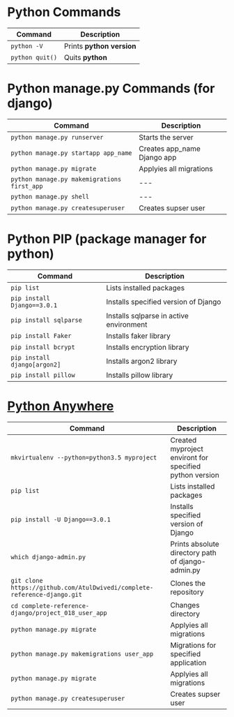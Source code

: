 
# Python Commands
|Command| Description|
|-------|------------|
|`python -V`  | Prints **python version** |
|`python quit()`  | Quits **python** |

# Python manage.py Commands (for django)
|Command| Description|
|-------|------------|
|`python manage.py runserver`  | Starts the server|
|`python manage.py startapp app_name`  | Creates app_name Django app|
|`python manage.py migrate`  | Applyies all migrations |
|`python manage.py makemigrations first_app`  | ---|
|`python manage.py shell`  | ---|
|`python manage.py createsuperuser`  | Creates supser user |

# Python PIP (package manager for python)
|Command| Description|
|-------|------------|
|`pip list`|Lists installed packages|
|`pip install Django==3.0.1`|Installs specified version of Django|
|`pip install sqlparse`  | Installs sqlparse in active environment|
|`pip install Faker`  | Installs faker library |
|`pip install bcrypt`  | Installs encryption library |
|`pip install django[argon2]`  | Installs argon2 library |
|`pip install pillow`|Installs pillow library|


# [Python Anywhere](https://www.pythonanywhere.com/)
|Command| Description|
|-------|------------|
|`mkvirtualenv --python=python3.5 myproject`|Created myproject environt for specified python version|
|`pip list`|Lists installed packages|
|`pip install -U Django==3.0.1`|Installs specified version of Django|
|`which django-admin.py`|Prints absolute directory path of django-admin.py|
|`git clone https://github.com/AtulDwivedi/complete-reference-django.git`|Clones the repository|
|`cd complete-reference-django/project_018_user_app`|Changes directory|
|`python manage.py migrate`  | Applyies all migrations |
|`python manage.py makemigrations user_app`  |Migrations for specified application |
|`python manage.py migrate`  | Applyies all migrations |
|`python manage.py createsuperuser`  | Creates supser user |
